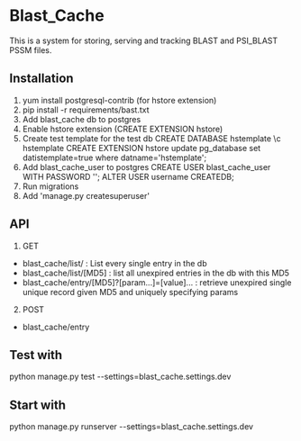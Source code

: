 # Blast_Cache

This is a system for storing, serving and tracking BLAST and PSI_BLAST PSSM
files.

## Installation

1. yum install postgresql-contrib (for hstore extension)
2. pip install -r requirements/bast.txt
3. Add blast_cache db to postgres
4. Enable hstore extension (CREATE EXTENSION hstore)
5. Create test template for the test db
    CREATE DATABASE hstemplate
    \c hstemplate
    CREATE EXTENSION hstore
    update pg_database set datistemplate=true  where datname='hstemplate';
5. Add blast_cache_user to postgres
    CREATE USER blast_cache_user WITH PASSWORD '';
    ALTER USER username CREATEDB;
6. Run migrations
7. Add 'manage.py createsuperuser'

## API
1. GET
* blast_cache/list/ : List every single entry in the db
* blast_cache/list/[MD5] : list all unexpired entries in the db with this MD5
* blast_cache/entry/[MD5]?[param...]=[value]... : retrieve unexpired single unique record given MD5 and uniquely specifying params

2. POST
* blast_cache/entry

## Test with
python manage.py test --settings=blast_cache.settings.dev

## Start with
python manage.py runserver --settings=blast_cache.settings.dev
